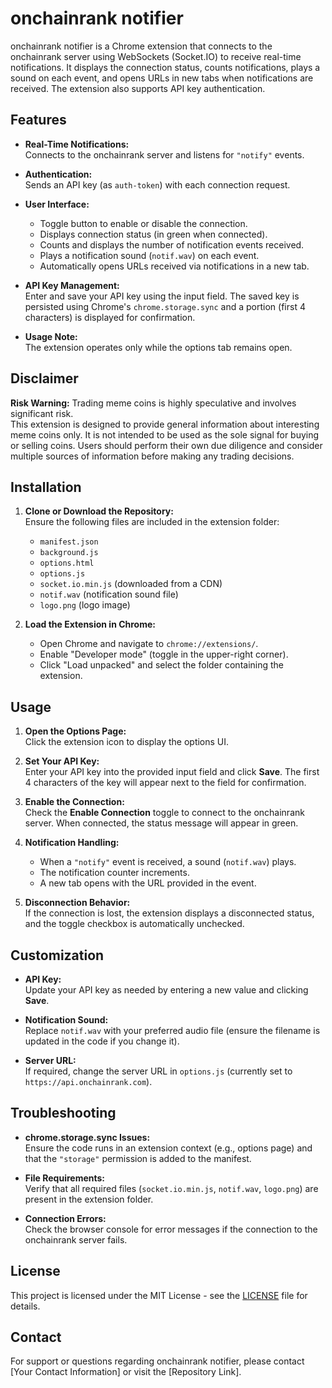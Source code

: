 # onchainrank notifier

onchainrank notifier is a Chrome extension that connects to the onchainrank server using WebSockets (Socket.IO) to receive real-time notifications. It displays the connection status, counts notifications, plays a sound on each event, and opens URLs in new tabs when notifications are received. The extension also supports API key authentication.

## Features

- **Real-Time Notifications:**  
  Connects to the onchainrank server and listens for `"notify"` events.
- **Authentication:**  
  Sends an API key (as `auth-token`) with each connection request.

- **User Interface:**

  - Toggle button to enable or disable the connection.
  - Displays connection status (in green when connected).
  - Counts and displays the number of notification events received.
  - Plays a notification sound (`notif.wav`) on each event.
  - Automatically opens URLs received via notifications in a new tab.

- **API Key Management:**  
  Enter and save your API key using the input field. The saved key is persisted using Chrome's `chrome.storage.sync` and a portion (first 4 characters) is displayed for confirmation.

- **Usage Note:**  
  The extension operates only while the options tab remains open.

## Disclaimer

**Risk Warning:** Trading meme coins is highly speculative and involves significant risk.  
This extension is designed to provide general information about interesting meme coins only. It is not intended to be used as the sole signal for buying or selling coins. Users should perform their own due diligence and consider multiple sources of information before making any trading decisions.

## Installation

1. **Clone or Download the Repository:**  
   Ensure the following files are included in the extension folder:

   - `manifest.json`
   - `background.js`
   - `options.html`
   - `options.js`
   - `socket.io.min.js` (downloaded from a CDN)
   - `notif.wav` (notification sound file)
   - `logo.png` (logo image)

2. **Load the Extension in Chrome:**
   - Open Chrome and navigate to `chrome://extensions/`.
   - Enable "Developer mode" (toggle in the upper-right corner).
   - Click "Load unpacked" and select the folder containing the extension.

## Usage

1. **Open the Options Page:**  
   Click the extension icon to display the options UI.

2. **Set Your API Key:**  
   Enter your API key into the provided input field and click **Save**. The first 4 characters of the key will appear next to the field for confirmation.

3. **Enable the Connection:**  
   Check the **Enable Connection** toggle to connect to the onchainrank server. When connected, the status message will appear in green.

4. **Notification Handling:**

   - When a `"notify"` event is received, a sound (`notif.wav`) plays.
   - The notification counter increments.
   - A new tab opens with the URL provided in the event.

5. **Disconnection Behavior:**  
   If the connection is lost, the extension displays a disconnected status, and the toggle checkbox is automatically unchecked.

## Customization

- **API Key:**  
  Update your API key as needed by entering a new value and clicking **Save**.

- **Notification Sound:**  
  Replace `notif.wav` with your preferred audio file (ensure the filename is updated in the code if you change it).

- **Server URL:**  
  If required, change the server URL in `options.js` (currently set to `https://api.onchainrank.com`).

## Troubleshooting

- **chrome.storage.sync Issues:**  
  Ensure the code runs in an extension context (e.g., options page) and that the `"storage"` permission is added to the manifest.

- **File Requirements:**  
  Verify that all required files (`socket.io.min.js`, `notif.wav`, `logo.png`) are present in the extension folder.

- **Connection Errors:**  
  Check the browser console for error messages if the connection to the onchainrank server fails.

## License

This project is licensed under the MIT License - see the [LICENSE](LICENSE) file for details.

## Contact

For support or questions regarding onchainrank notifier, please contact [Your Contact Information] or visit the [Repository Link].

